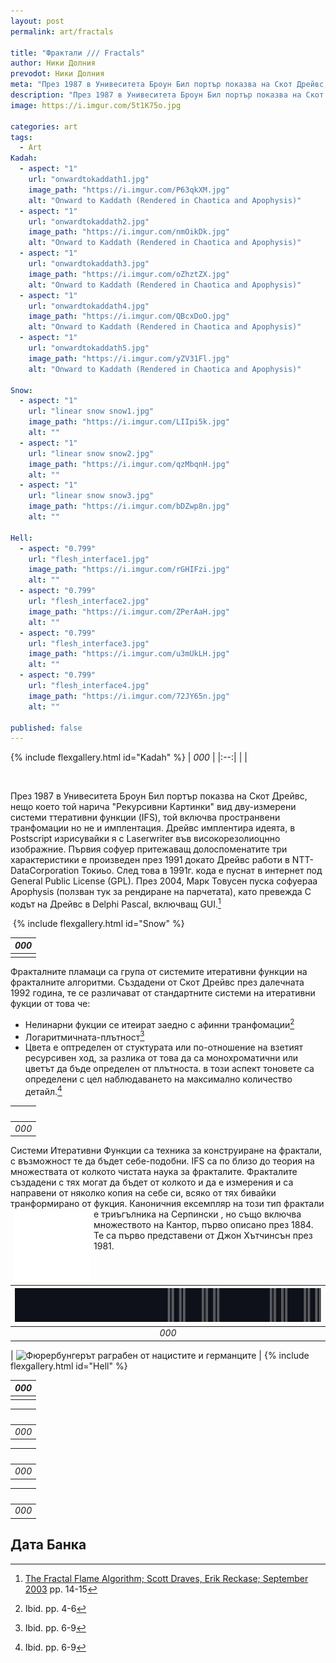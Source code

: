 ```yaml
---
layout: post
permalink: art/fractals

title: "Фрактали /// Fractals"
author: Ники Долния
prevodot: Ники Долния
meta: "През 1987 в Унивеситета Броун Бил портър показва на Скот Дрейвс, нещо което той нарича Рекурсивни Картинки вид дву-измерени системи ттеративни функции (IFS), той включва пространвени транфомации но не и имплентация. Дрейвс имплентира идеята, в Postscript изрисувайки я с Laserwriter във високорезолиоцнно изображние."
description: "През 1987 в Унивеситета Броун Бил портър показва на Скот Дрейвс, нещо което той нарича Рекурсивни Картинки вид дву-измерени системи ттеративни функции (IFS), той включва пространвени транфомации но не и имплентация. Дрейвс имплентира идеята, в Postscript изрисувайки я с Laserwriter във високорезолиоцнно изображние."
image: https://i.imgur.com/5t1K75o.jpg

categories: art
tags:
  - Art
Kadah:
  - aspect: "1"
    url: "onwardtokaddath1.jpg"
    image_path: "https://i.imgur.com/P63qkXM.jpg"
    alt: "Onward to Kaddath (Rendered in Chaotica and Apophysis)"
  - aspect: "1"
    url: "onwardtokaddath2.jpg"
    image_path: "https://i.imgur.com/nmOikDk.jpg"
    alt: "Onward to Kaddath (Rendered in Chaotica and Apophysis)"
  - aspect: "1"
    url: "onwardtokaddath3.jpg"
    image_path: "https://i.imgur.com/oZhztZX.jpg"
    alt: "Onward to Kaddath (Rendered in Chaotica and Apophysis)"
  - aspect: "1"
    url: "onwardtokaddath4.jpg"
    image_path: "https://i.imgur.com/QBcxDoO.jpg"
    alt: "Onward to Kaddath (Rendered in Chaotica and Apophysis)"
  - aspect: "1"
    url: "onwardtokaddath5.jpg"
    image_path: "https://i.imgur.com/yZV31Fl.jpg"
    alt: "Onward to Kaddath (Rendered in Chaotica and Apophysis)"

Snow:
  - aspect: "1"
    url: "linear snow snow1.jpg"
    image_path: "https://i.imgur.com/LIIpi5k.jpg"
    alt: ""
  - aspect: "1"
    url: "linear snow snow2.jpg"
    image_path: "https://i.imgur.com/qzMbqnH.jpg"
    alt: ""
  - aspect: "1"
    url: "linear snow snow3.jpg"
    image_path: "https://i.imgur.com/bDZwp8n.jpg"
    alt: ""

Hell:
  - aspect: "0.799"
    url: "flesh_interface1.jpg"
    image_path: "https://i.imgur.com/rGHIFzi.jpg"
    alt: ""
  - aspect: "0.799"
    url: "flesh_interface2.jpg"
    image_path: "https://i.imgur.com/ZPerAaH.jpg"
    alt: ""
  - aspect: "0.799"
    url: "flesh_interface3.jpg"
    image_path: "https://i.imgur.com/u3mUkLH.jpg"
    alt: ""
  - aspect: "0.799"
    url: "flesh_interface4.jpg"
    image_path: "https://i.imgur.com/72JY65n.jpg"
    alt: ""

published: false
---
```

{% include flexgallery.html id="Kadah" %}
| *000* |
|:--:|
|  |

<br>

През 1987 в Унивеситета Броун Бил портър показва на Скот Дрейвс, нещо което той нарича "Рекурсивни Картинки" вид дву-измерени системи ттеративни функции (IFS), той включва пространвени транфомации но не и имплентация. Дрейвс имплентира идеята, в Postscript изрисувайки я с Laserwriter във високорезолиоцнно изображние. Първия софуер притежаващ долоспоменатите три характеристики е произведен през 1991 докато Дрейвс работи в NTT-DataCorporation Токиьо. След това в 1991г. кода е пуснат в интернет под General Public License (GPL). През 2004, Марк Товусен пуска софуераа Apophysis (ползван тук за рендиране на парчетата), като превежда C кодът на Дрейвс в Delphi Pascal, включващ GUI.[^1]

<img src="https://i.imgur.com/mNtDIh6.jpg" alt=""> 
{% include flexgallery.html id="Snow" %}

| *000* |
|:--:|
|  |

Фракталните пламаци са група от системите итеративни функции на фракталните алгоритми. Създадени от Скот Дрейвс през далечната 1992 година, те се различават от стандартните системи на итеративни фукции от това че:

- Нелинарни фукции се итеират заедно с афинни транфомации[^2]
- Логаритмичната-плътност[^3]
- Цвета е оптределен от стуктурата или по-отношение на взетият ресурсивен ход, за разлика от това да са монохроматични или цветът да бъде определен от плътноста. в този аспект тоновете са определени с цел наблюдаването на максимално количество детайл.[^3]

| <img src="https://i.imgur.com/Keleezc.jpg" alt=""> |
|:--:|
| *000* |

Системи Итеративни Функции са техника за конструиране на фрактали, с възможност те да бъдет себе-подобни. IFS са по близо до теория на множествата от колкото чистата наука за фракталите. Фракталите създадени с тях могат да бъдет от колкото и да е измерения и са направени от няколко копия на себе си, всяко от тях бивайки транформирано от фукция. Каноничния ексемпляр на този тип фрактали е триъгълника на Серпински <img src="/assets/images/asd121.gif" alt="" width="123" style="float: left; margin: 5px 5px 5px 5px;">, но също включва множеството на Кантор, първо описано през 1884. Те са първо представени от Джон Хътчинсън през 1981.

| <img src="/assets/images/ezgif-4-6d5053e38f83.gif" alt=""> |
|:--:|
| *000* |

| <img src="https://i.imgur.com/JLmmvaz.jpg" alt="Фюрербунгерът раграбен от нацистите и германците"> | 
{% include flexgallery.html id="Hell" %}

| *000* |
|:--:|
|  |



| <img src="https://i.imgur.com/948Xejg.jpg" alt=""> |
|:--:|
| *000* |



| <img src="https://i.imgur.com/LuPQY8C.jpg" alt=""> |
|:--:|
| *000* |


| <img src="https://i.imgur.com/ueea2qu.jpg" alt=""> |
|:--:|
| *000* |

## Дата Банка

[^1]: [The Fractal Flame Algorithm; Scott Draves, Erik Reckase; September 2003](https://flam3.com/flame_draves.pdf) pp. 14-15
[^2]: Ibid. pp. 4-6

[^3]: Ibid. pp. 6-9